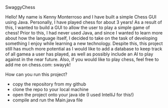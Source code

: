 SwaggyChess

Hello! My name is Kenny Monterroso and I have built a simple Chess GUI using
Java. Personally, I have played chess for about 3 years! As a result of this, I 
wanted to build a GUI to allow the user to play a simple game of chess! 
Prior to this, I had never used Java, and since I wanted to learn more about how the 
language itself, I decided to take on the task of developing something I enjoy while 
learning a new technology. Despite this, this project still has much more potential as 
I would like to add a database to keep track of all gamea a user has played, as well as 
possibly include an AI to play against in the near future. Also, if you would like to 
play chess, feel free to add me on chess.com: swayyk!

How can you run this project?
- copy the repository from my github
- clone the repo to your local machine
- open the project onto your java ide (I used IntelliJ for this!)
- compile and run the Main.java file



